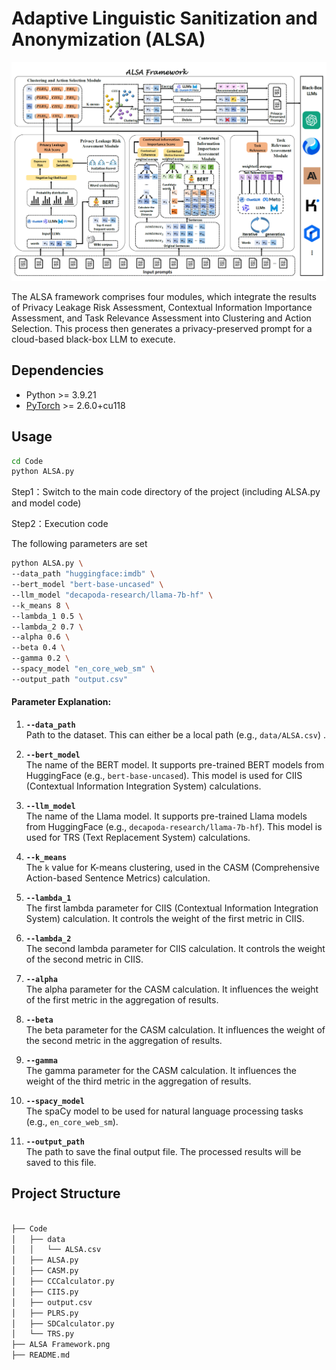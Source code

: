 # Adaptive Linguistic Sanitization and Anonymization (ALSA)

<img src="https://github.com/837852427/Adaptive-Linguistic-Sanitization-and-Anonymization-ALSA/blob/main/ALSA%20Framework.png?raw=true" style="zoom:50%;" />

The ALSA framework comprises four modules, which integrate the results of Privacy Leakage Risk Assessment, Contextual Information Importance Assessment, and Task Relevance Assessment into Clustering and Action Selection. This process then generates a privacy-preserved prompt for a cloud-based black-box LLM to execute.

<h2>Dependencies </h2>

* Python >= 3.9.21
* [PyTorch](https://pytorch.org/) >= 2.6.0+cu118


<h2>Usage </h2>

```bash
cd Code 
python ALSA.py
```

Step1：Switch to the main code directory of the project (including ALSA.py and model code)

Step2：Execution code

The following parameters are set

```bash
python ALSA.py \
--data_path "huggingface:imdb" \
--bert_model "bert-base-uncased" \
--llm_model "decapoda-research/llama-7b-hf" \
--k_means 8 \
--lambda_1 0.5 \
--lambda_2 0.7 \
--alpha 0.6 \
--beta 0.4 \
--gamma 0.2 \
--spacy_model "en_core_web_sm" \
--output_path "output.csv"


```
#### Parameter Explanation:

1. **`--data_path`**  
   Path to the dataset. This can either be a local path (e.g., `data/ALSA.csv`) .

2. **`--bert_model`**  
   The name of the BERT model. It supports pre-trained BERT models from HuggingFace (e.g., `bert-base-uncased`). This model is used for CIIS (Contextual Information Integration System) calculations.

3. **`--llm_model`**  
   The name of the Llama model. It supports pre-trained Llama models from HuggingFace (e.g., `decapoda-research/llama-7b-hf`). This model is used for TRS (Text Replacement System) calculations.

4. **`--k_means`**  
   The `k` value for K-means clustering, used in the CASM (Comprehensive Action-based Sentence Metrics) calculation.

5. **`--lambda_1`**  
   The first lambda parameter for CIIS (Contextual Information Integration System) calculation. It controls the weight of the first metric in CIIS.

6. **`--lambda_2`**  
   The second lambda parameter for CIIS calculation. It controls the weight of the second metric in CIIS.

7. **`--alpha`**  
   The alpha parameter for the CASM calculation. It influences the weight of the first metric in the aggregation of results.

8. **`--beta`**  
   The beta parameter for the CASM calculation. It influences the weight of the second metric in the aggregation of results.

9. **`--gamma`**  
   The gamma parameter for the CASM calculation. It influences the weight of the third metric in the aggregation of results.

10.  **`--spacy_model`**  
    The spaCy model to be used for natural language processing tasks (e.g., `en_core_web_sm`).

11. **`--output_path`**  
    The path to save the final output file. The processed results will be saved to this file.


<h2>Project Structure </h2>

```bash

├── Code
│   ├── data
│   │   └── ALSA.csv
│   ├── ALSA.py
│   ├── CASM.py
│   ├── CCCalculator.py
│   ├── CIIS.py
│   ├── output.csv
│   ├── PLRS.py
│   ├── SDCalculator.py
│   └── TRS.py
├── ALSA Framework.png
├── README.md
```
